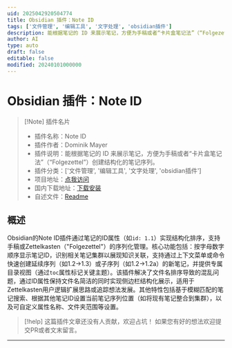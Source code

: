 ```yaml
---
uid: 2025042920504774
title: Obsidian 插件：Note ID
tags: ['文件管理', '编辑工具', '文字处理', 'obsidian插件']
description: 能根据笔记的 ID 来展示笔记，方便为手稿或者“卡片盒笔记法”（“Folgezettel”）创建结构化的笔记序列。
author: AI
type: auto
draft: false
editable: false
modified: 20240101000000
---
```


# Obsidian 插件：Note ID

> [!Note] 插件名片
> - 插件名称：Note ID
> - 插件作者：Dominik Mayer
> - 插件说明：能根据笔记的 ID 来展示笔记，方便为手稿或者“卡片盒笔记法”（“Folgezettel”）创建结构化的笔记序列。
> - 插件分类：['文件管理', '编辑工具', '文字处理', 'obsidian插件']
> - 项目地址：[点我访问](https://github.com/dominikmayer/obsidian-note-id)
> - 国内下载地址：[下载安装](https://pkmer.cn/products/plugin/pluginMarket/?note-id)
> - 自述文件：[Readme](https://ghproxy.net/https://raw.githubusercontent.com/dominikmayer/obsidian-note-id/master/README.md)



## 概述

Obsidian的Note ID插件通过笔记的ID属性（如`id: 1.1`）实现结构化排序，支持手稿或Zettelkasten（"Folgezettel"）的序列化管理。核心功能包括：按字母数字顺序显示笔记ID，识别相关笔记集群以展现知识关联，支持通过上下文菜单或命令快速创建延续序列（如1.2→1.3）或子序列（如1.2→1.2a）的新笔记，并提供专属目录视图（通过`toc`属性标记关键主题）。该插件解决了文件名排序导致的混乱问题，通过ID属性保持文件名简洁的同时实现侧边栏结构化展示，适用于Zettelkasten用户逻辑扩展思路或追踪想法发展。其他特性包括基于模糊匹配的笔记搜索、根据其他笔记ID设置当前笔记序列位置（如将现有笔记整合到集群），以及可自定义属性名称、文件夹范围等设置。


> [!help] 
> 这篇插件文章还没有人贡献，欢迎占坑！
> 如果您有好的想法欢迎提交PR或者文末留言。
> 

---




